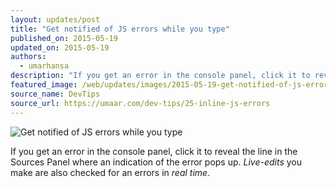 ```yaml
---
layout: updates/post
title: "Get notified of JS errors while you type"
published_on: 2015-05-19
updated_on: 2015-05-19
authors:
  - umarhansa
description: "If you get an error in the console panel, click it to reveal the line in the Sources Panel where an indication of the error pops up."
featured_image: /web/updates/images/2015-05-19-get-notified-of-js-errors-while-you-type/inline-js-errors.gif
source_name: DevTips
source_url: https://umaar.com/dev-tips/25-inline-js-errors
---
```

<img src="/web/updates/images/2015-05-19-get-notified-of-js-errors-while-you-type/inline-js-errors.gif" alt="Get notified of JS errors while you type">

If you get an error in the console panel, click it to reveal the line in the Sources Panel where an indication of the error pops up. <em>Live-edits</em> you make are also checked for an errors in <em>real time</em>.
